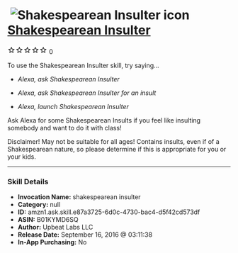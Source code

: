 # &nbsp;<img src="skill_icon" alt="Shakespearean Insulter icon" width="36"> [Shakespearean Insulter](http://alexa.amazon.com/#skills/amzn1.ask.skill.e87a3725-6d0c-4730-bac4-d5f42cd573df)
![0 stars](../../images/ic_star_border_black_18dp_1x.png)![0 stars](../../images/ic_star_border_black_18dp_1x.png)![0 stars](../../images/ic_star_border_black_18dp_1x.png)![0 stars](../../images/ic_star_border_black_18dp_1x.png)![0 stars](../../images/ic_star_border_black_18dp_1x.png) 0

To use the Shakespearean Insulter skill, try saying...

* *Alexa, ask Shakespearean Insulter*

* *Alexa, ask Shakespearean Insulter for an insult*

* *Alexa, launch Shakespearean Insulter*

Ask Alexa for some Shakespearean Insults if you feel like insulting somebody and want to do it with class!

Disclaimer! May not be suitable for all ages! Contains insults, even if of a Shakespearean nature, so please determine if this is appropriate for you or your kids.

***

### Skill Details

* **Invocation Name:** shakespearean insulter
* **Category:** null
* **ID:** amzn1.ask.skill.e87a3725-6d0c-4730-bac4-d5f42cd573df
* **ASIN:** B01KYMD6SQ
* **Author:** Upbeat Labs LLC
* **Release Date:** September 16, 2016 @ 03:11:38
* **In-App Purchasing:** No
